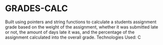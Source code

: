 # GRADES-CALC
Built using pointers and string functions to calculate a students assignment grade based on the weight of the assignment,
whether it was submitted late or not, the amount of days late it was, and the percentage of the assignment calculated into the overall grade.
Technologies Used: C
